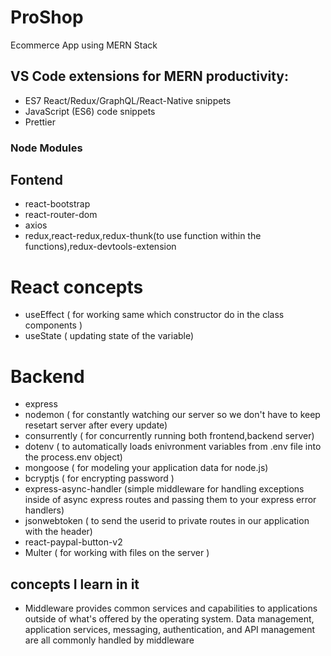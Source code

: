 # ProShop

Ecommerce App using MERN Stack

## VS Code extensions for MERN productivity:

- ES7 React/Redux/GraphQL/React-Native snippets
- JavaScript (ES6) code snippets
- Prettier

### Node Modules

## Fontend

- react-bootstrap
- react-router-dom
- axios
- redux,react-redux,redux-thunk(to use function within the functions),redux-devtools-extension

# React concepts

- useEffect ( for working same which constructor do in the class components )
- useState ( updating state of the variable)

# Backend

- express
- nodemon ( for constantly watching our server so we don't have to keep resetart server after every update)
- consurrently ( for concurrently running both frontend,backend server)
- dotenv ( to automatically loads enivronment variables from .env file into the process.env object)
- mongoose ( for modeling your application data for node.js)
- bcryptjs ( for encrypting password )
- express-async-handler (simple middleware for handling exceptions inside of async express routes and passing them to your express error handlers)
- jsonwebtoken ( to send the userid to private routes in our application with the header)
- react-paypal-button-v2
- Multer ( for working with files on the server )


## concepts I learn in it

- Middleware
    provides common services and capabilities to applications outside of what's offered by the operating system. Data management, application services, messaging, authentication, and API management are all commonly handled by middleware